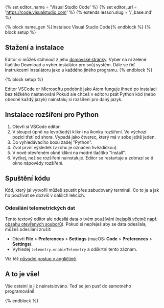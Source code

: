 {% set editor_name = 'Visual Studio Code' %} {% set editor_url = 'https://code.visualstudio.com' %} 
{% extends lesson.slug + '/_base.md' %}

{% block name_gen %}Instalace Visual Studio Code{% endblock %}
{% block setup %}

## Stažení a instalace 

Editor si můžeš stáhnout z jeho [domovské stránky](https://code.visualstudio.com/).
Vyber na ní zelené tlačítko Download a vyber instalátor pro svůj systém.
Dále se řiď instrukcemi instalátoru jako u každého jiného programu.
{% endblock %}

{% block setup %}

Editor VSCode or Microsoftu podobně jako Atom funguje ihned po instalaci bez těžkého nastavování
Pokud ale chceš v editoru psát Python kód (nebo obecně každý jazyk) nainstaluj si rozšíření pro daný jazyk. 

## Instalace rozšíření pro Python

1. Otevři si VSCode editor.
2. V sloupci úpně na levo(šedý) klikni na ikonku rozšíření. Ve výchozí pozici
třetí od shora. Vypadá jako čtverec, který má v sobe ještě jeden.
3. Do vyhledávacího boxu zadej "Python".
4. Zvol první výsledek (v rohu je označen hvězdičkou).
5. V nově otevřeném okně klikni na modré tlačítko "Install".
6. Vyčkej, než se rozšíření nainstaluje. Editor se restartuje a zobrazí se ti okno nápovědy rozšíření.

## Spuštění kódu

Kód, který jsi vytvořil můžeš spustit přes zabudovaný terminál. Co to je a jak ho používat se dozvíš v dalších lekcích.

### Odesílání telemetrických dat

Tento textový editor ale odesílá data o tvém používání ([nejspíš včetně např.
obsahu otevřených souborů][privacy]).
Pokud si nepřeješ aby se data odesílala, můžeš odesílání zrušit:

* Otevři **File** > **Preferences** > **Settings** (macOS: **Code** > **Preferences** > **Settings**).
* Vyhledej `telemetry.enableTelemetry` a odškrtni tento záznam.

Viz též [původni postup v angličtině](https://code.visualstudio.com/docs/supporting/faq#_how-to-disable-telemetry-reporting).

[privacy]: https://privacy.microsoft.com/en-us/privacystatement


## A to je vše!
Vše ostatní je již nainstalováno. Teď se jen pusť do samotného programování!

{% endblock %}
